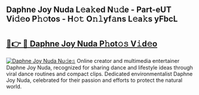 ## Daphne Joy Nuda L𝚎a𝚔ed N𝚞𝚍e - Part-eUT Vi𝚍𝚎o P𝚑𝚘tos - H𝚘𝚝 O𝚗𝚕yf𝚊ns L𝚎a𝚔s yFbcL

# <h2><a href="http://kfexmub.oniu.top/?m=Daphne+Joy+Nuda">🔗👉 🔴 Daphne Joy Nuda P𝚑ot𝚘𝚜 V𝚒d𝚎o</a></h2>

[![Daphne Joy Nuda Nu𝚍e𝚜](https://i.imgur.com/0qMVB7G.gif)](http://kfexmub.oniu.top/?m=Daphne+Joy+Nuda)
Online creator and multimedia entertainer Daphne Joy Nuda, recognized for sharing dance and lifestyle ideas through viral dance routines and compact clips. Dedicated environmentalist Daphne Joy Nuda, celebrated for their passion and efforts to protect the natural world.  
